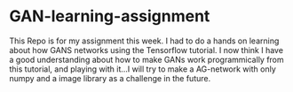 # GAN-learning-assignment
This Repo is for my assignment this week. I had to do a hands on learning about how GANS networks using the Tensorflow tutorial. I now think I have a good understanding about how to make GANs work programmically from this tutorial, and playing with it...I will try to make a AG-network with only numpy and a image library as a challenge in the future.

